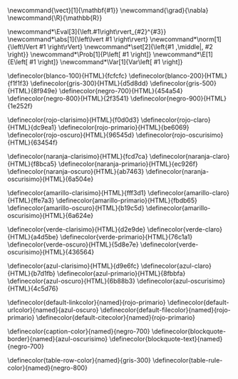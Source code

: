 \newcommand{\vect}[1]{\mathbf{#1}}
\newcommand{\grad}{\nabla}
\newcommand{\R}{\mathbb{R}}

\newcommand*\Eval[3]{\left.#1\right\rvert_{#2}^{#3}}
\newcommand*\abs[1]{\left\lvert #1 \right\rvert}
\newcommand*\norm[1]{\left\lVert #1 \right\rVert}
\newcommand*\set[2]{\left\{#1 \,\middle|\, #2 \right\}}
\newcommand*\Prob[1]{P\left[ #1 \right]}
\newcommand*\E[1]{E\left[ #1 \right]}
\newcommand*\Var[1]{Var\left[ #1 \right]}

\definecolor{blanco-100}{HTML}{fcfcfc}
\definecolor{blanco-200}{HTML}{f1f1f3}
\definecolor{gris-300}{HTML}{d5d8dd}
\definecolor{gris-500}{HTML}{8f949e}
\definecolor{negro-700}{HTML}{454a54}
\definecolor{negro-800}{HTML}{2f3541}
\definecolor{negro-900}{HTML}{1e252f}

\definecolor{rojo-clarisimo}{HTML}{f0d0d3}
\definecolor{rojo-claro}{HTML}{dc9ea1}
\definecolor{rojo-primario}{HTML}{be6069}
\definecolor{rojo-oscuro}{HTML}{96545d}
\definecolor{rojo-oscurisimo}{HTML}{63454f}

\definecolor{naranja-clarisimo}{HTML}{fcd7ca}
\definecolor{naranja-claro}{HTML}{f8bca5}
\definecolor{naranja-primario}{HTML}{ec926f}
\definecolor{naranja-oscuro}{HTML}{ab7463}
\definecolor{naranja-oscurisimo}{HTML}{6a504e}

\definecolor{amarillo-clarisimo}{HTML}{fff3d1}
\definecolor{amarillo-claro}{HTML}{ffe7a3}
\definecolor{amarillo-primario}{HTML}{fbdb65}
\definecolor{amarillo-oscuro}{HTML}{b19c5d}
\definecolor{amarillo-oscurisimo}{HTML}{6a624e}

\definecolor{verde-clarisimo}{HTML}{d2e9de}
\definecolor{verde-claro}{HTML}{a4d5be}
\definecolor{verde-primario}{HTML}{76c1a1}
\definecolor{verde-oscuro}{HTML}{5d8e7e}
\definecolor{verde-oscurisimo}{HTML}{436564}

\definecolor{azul-clarisimo}{HTML}{d9e6fc}
\definecolor{azul-claro}{HTML}{b7d1fb}
\definecolor{azul-primario}{HTML}{8fbbfa}
\definecolor{azul-oscuro}{HTML}{6b88b3}
\definecolor{azul-oscurisimo}{HTML}{4c5d76}

\definecolor{default-linkcolor}{named}{rojo-primario}
\definecolor{default-urlcolor}{named}{azul-oscuro}
\definecolor{default-filecolor}{named}{rojo-primario}
\definecolor{default-citecolor}{named}{rojo-primario}

\definecolor{caption-color}{named}{negro-700}
\definecolor{blockquote-border}{named}{azul-oscurisimo}
\definecolor{blockquote-text}{named}{negro-700}

\definecolor{table-row-color}{named}{gris-300}
\definecolor{table-rule-color}{named}{negro-800}
